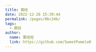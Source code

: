 ```yaml
---
title: 面经
date: 2022-12-26 15:39:44
permalink: /pages/0bc34b/
tags:
  - 面经
author: 
  name: 栗哈哈
  link: https://github.com/SweetPomelo0
---
```

